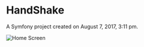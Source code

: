HandShake
=========

A Symfony project created on August 7, 2017, 3:11 pm.

![Home Screen](home.png)